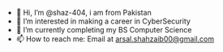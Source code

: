 - 👋 Hi, I’m @shaz-404, i am from Pakistan
- 👀 I’m interested in making a career in CyberSecurity
- 🌱 I’m currently completing my BS Computer Science
- 📫 How to reach me: Email at arsal.shahzaib00@gmail.com

<!---
shaz-404/shaz-404 is a ✨ special ✨ repository because its `README.md` (this file) appears on your GitHub profile.
You can click the Preview link to take a look at your changes.
--->
